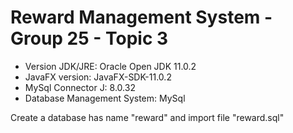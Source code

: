 # Reward Management System - Group 25 - Topic 3

- Version JDK/JRE: Oracle Open JDK 11.0.2
- JavaFX version: JavaFX-SDK-11.0.2
- MySql Connector J: 8.0.32
- Database Management System: MySql

Create a database has name "reward" and import file "reward.sql"